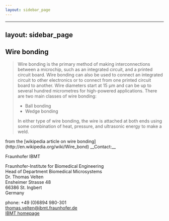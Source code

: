 ```yaml
---
layout: sidebar_page
---
```


---
layout: sidebar_page
---

## Wire bonding

<blockquote>
Wire bonding is the primary method of making interconnections between a microchip, such as an
integrated circuit, and a printed circuit board. Wire bonding can also be used to connect an
integrated circuit to other electronics or to connect from one printed circuit board to another.
Wire diameters start at 15 µm and can be up to several hundred micrometres for high-powered
applications.
There are two main classes of wire bonding:  
<ul>
<li>Ball bonding </li>
<li>Wedge bonding </li>
</ul>
In either type of wire bonding, the wire is attached at both ends using some combination of heat, 
pressure, and ultrasonic energy to make a weld.
</blockquote>
from the [wikipedia article on wire bonding](http://en.wikipedia.org/wiki/Wire_bond)
<!--break-->
__Contact:__

Fraunhofer IBMT

Fraunhofer-Institute for Biomedical Engineering  
Head of Department Biomedical Microsystems  
Dr. Thomas Velten  
Ensheimer Strasse 48   
66386 St. Ingbert   
Germany

phone: +49 (0)6894 980-301   
thomas.velten@ibmt.fraunhofer.de  
[IBMT homepage](http://www.ibmt.fraunhofer.de/fhg/ibmt_en/biomedical_engineering/biomedical_microsystems/microsensors_microfluidics/index.jsp)